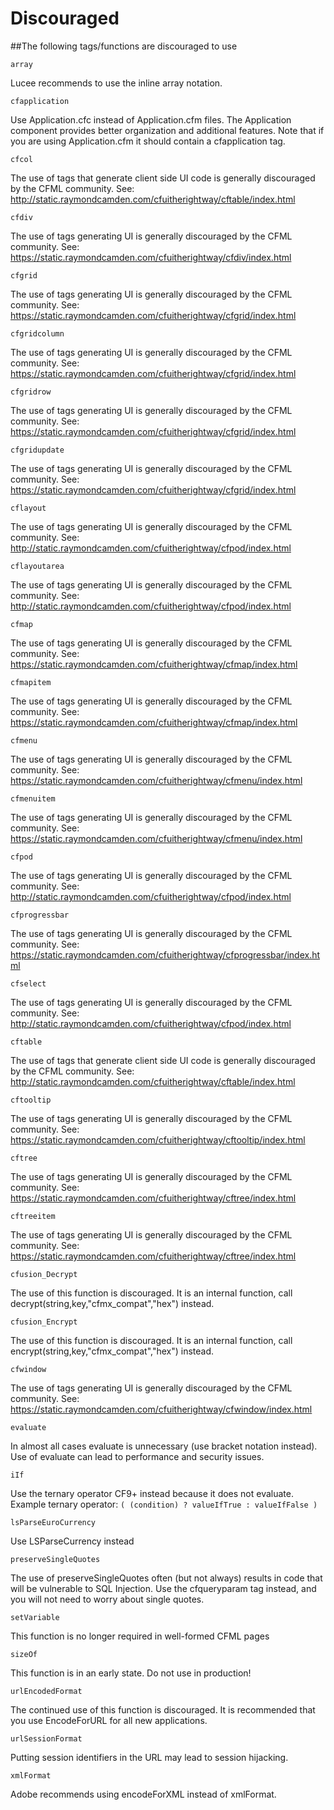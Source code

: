 # Discouraged

##The following tags/functions are discouraged to use

`array`

Lucee recommends to use the inline array notation.

`cfapplication`

Use Application.cfc instead of Application.cfm files. The Application component provides better organization and additional features. Note that if you are using Application.cfm it should contain a cfapplication tag.

`cfcol`

The use of tags that generate client side UI code is generally discouraged by the CFML community. See: http://static.raymondcamden.com/cfuitherightway/cftable/index.html

`cfdiv`

The use of tags generating UI is generally discouraged by the CFML community. See: https://static.raymondcamden.com/cfuitherightway/cfdiv/index.html

`cfgrid`

The use of tags generating UI is generally discouraged by the CFML community. See: https://static.raymondcamden.com/cfuitherightway/cfgrid/index.html

`cfgridcolumn`

The use of tags generating UI is generally discouraged by the CFML community. See: https://static.raymondcamden.com/cfuitherightway/cfgrid/index.html

`cfgridrow`

The use of tags generating UI is generally discouraged by the CFML community. See: https://static.raymondcamden.com/cfuitherightway/cfgrid/index.html

`cfgridupdate`

The use of tags generating UI is generally discouraged by the CFML community. See: https://static.raymondcamden.com/cfuitherightway/cfgrid/index.html

`cflayout`

The use of tags generating UI is generally discouraged by the CFML community. See: http://static.raymondcamden.com/cfuitherightway/cfpod/index.html

`cflayoutarea`

The use of tags generating UI is generally discouraged by the CFML community. See: http://static.raymondcamden.com/cfuitherightway/cfpod/index.html

`cfmap`

The use of tags generating UI is generally discouraged by the CFML community. See: https://static.raymondcamden.com/cfuitherightway/cfmap/index.html

`cfmapitem`

The use of tags generating UI is generally discouraged by the CFML community. See: https://static.raymondcamden.com/cfuitherightway/cfmap/index.html

`cfmenu`

The use of tags generating UI is generally discouraged by the CFML community. See: https://static.raymondcamden.com/cfuitherightway/cfmenu/index.html

`cfmenuitem`

The use of tags generating UI is generally discouraged by the CFML community. See: https://static.raymondcamden.com/cfuitherightway/cfmenu/index.html

`cfpod`

The use of tags generating UI is generally discouraged by the CFML community. See: http://static.raymondcamden.com/cfuitherightway/cfpod/index.html

`cfprogressbar`

The use of tags generating UI is generally discouraged by the CFML community. See: https://static.raymondcamden.com/cfuitherightway/cfprogressbar/index.html

`cfselect`

The use of tags generating UI is generally discouraged by the CFML community. See: http://static.raymondcamden.com/cfuitherightway/cfpod/index.html

`cftable`

The use of tags that generate client side UI code is generally discouraged by the CFML community. See: http://static.raymondcamden.com/cfuitherightway/cftable/index.html 

`cftooltip`

The use of tags generating UI is generally discouraged by the CFML community. See: https://static.raymondcamden.com/cfuitherightway/cftooltip/index.html

`cftree`

The use of tags generating UI is generally discouraged by the CFML community. See: https://static.raymondcamden.com/cfuitherightway/cftree/index.html

`cftreeitem`

The use of tags generating UI is generally discouraged by the CFML community. See: https://static.raymondcamden.com/cfuitherightway/cftree/index.html

`cfusion_Decrypt`

The use of this function is discouraged. It is an internal function, call decrypt(string,key,"cfmx_compat","hex") instead.

`cfusion_Encrypt`

The use of this function is discouraged. It is an internal function, call encrypt(string,key,"cfmx_compat","hex") instead.

`cfwindow`

The use of tags generating UI is generally discouraged by the CFML community. See: https://static.raymondcamden.com/cfuitherightway/cfwindow/index.html

`evaluate`

In almost all cases evaluate is unnecessary (use bracket notation instead). Use of evaluate can lead to performance and security issues.

`iIf`

Use the ternary operator CF9+ instead because it does not evaluate.
Example ternary operator: `( (condition) ? valueIfTrue : valueIfFalse )`

`lsParseEuroCurrency`

Use LSParseCurrency instead

`preserveSingleQuotes`

The use of preserveSingleQuotes often (but not always) results in code that will be vulnerable to SQL Injection. Use the cfqueryparam tag instead, and you will not need to worry about single quotes.

`setVariable`

This function is no longer required in well-formed CFML pages

`sizeOf`

This function is in an early state. Do not use in production!

`urlEncodedFormat`

The continued use of this function is discouraged. It is recommended that you use EncodeForURL for all new applications.

`urlSessionFormat`

Putting session identifiers in the URL may lead to session hijacking.

`xmlFormat`

Adobe recommends using encodeForXML instead of xmlFormat.